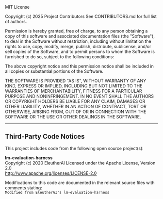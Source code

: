 MIT License

Copyright (c) 2025 Project Contributors
See CONTRIBUTORS.md for full list of authors.

Permission is hereby granted, free of charge, to any person obtaining a copy of this software and associated documentation files (the "Software"), to deal in the Software without restriction, including without limitation the rights to use, copy, modify, merge, publish, distribute, sublicense, and/or sell copies of the Software, and to permit persons to whom the Software is furnished to do so, subject to the following conditions:

The above copyright notice and this permission notice shall be included in all copies or substantial portions of the Software.

THE SOFTWARE IS PROVIDED "AS IS", WITHOUT WARRANTY OF ANY KIND, EXPRESS OR IMPLIED, INCLUDING BUT NOT LIMITED TO THE WARRANTIES OF MERCHANTABILITY, FITNESS FOR A PARTICULAR PURPOSE AND NONINFRINGEMENT. IN NO EVENT SHALL THE AUTHORS OR COPYRIGHT HOLDERS BE LIABLE FOR ANY CLAIM, DAMAGES OR OTHER LIABILITY, WHETHER IN AN ACTION OF CONTRACT, TORT OR OTHERWISE, ARISING FROM, OUT OF OR IN CONNECTION WITH THE SOFTWARE OR THE USE OR OTHER DEALINGS IN THE SOFTWARE.

---

## Third-Party Code Notices

This project includes code from the following open source project(s):

**lm-evaluation-harness**  
Copyright (c) 2020 EleutherAI
Licensed under the Apache License, Version 2.0  
http://www.apache.org/licenses/LICENSE-2.0

Modifications to this code are documented in the relevant source files with comments stating:  
`Modified from EleutherAI's lm-evaluation-harness`
